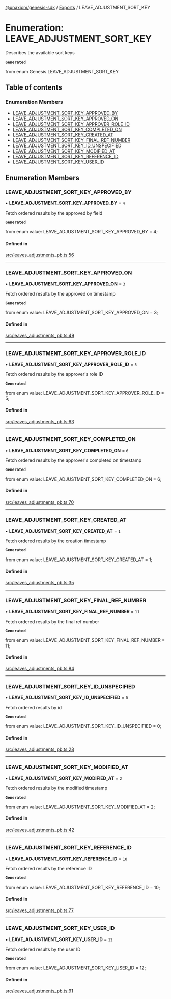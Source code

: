 [@unaxiom/genesis-sdk](../README.md) / [Exports](../modules.md) / LEAVE\_ADJUSTMENT\_SORT\_KEY

# Enumeration: LEAVE\_ADJUSTMENT\_SORT\_KEY

Describes the available sort keys

**`Generated`**

from enum Genesis.LEAVE_ADJUSTMENT_SORT_KEY

## Table of contents

### Enumeration Members

- [LEAVE\_ADJUSTMENT\_SORT\_KEY\_APPROVED\_BY](LEAVE_ADJUSTMENT_SORT_KEY.md#leave_adjustment_sort_key_approved_by)
- [LEAVE\_ADJUSTMENT\_SORT\_KEY\_APPROVED\_ON](LEAVE_ADJUSTMENT_SORT_KEY.md#leave_adjustment_sort_key_approved_on)
- [LEAVE\_ADJUSTMENT\_SORT\_KEY\_APPROVER\_ROLE\_ID](LEAVE_ADJUSTMENT_SORT_KEY.md#leave_adjustment_sort_key_approver_role_id)
- [LEAVE\_ADJUSTMENT\_SORT\_KEY\_COMPLETED\_ON](LEAVE_ADJUSTMENT_SORT_KEY.md#leave_adjustment_sort_key_completed_on)
- [LEAVE\_ADJUSTMENT\_SORT\_KEY\_CREATED\_AT](LEAVE_ADJUSTMENT_SORT_KEY.md#leave_adjustment_sort_key_created_at)
- [LEAVE\_ADJUSTMENT\_SORT\_KEY\_FINAL\_REF\_NUMBER](LEAVE_ADJUSTMENT_SORT_KEY.md#leave_adjustment_sort_key_final_ref_number)
- [LEAVE\_ADJUSTMENT\_SORT\_KEY\_ID\_UNSPECIFIED](LEAVE_ADJUSTMENT_SORT_KEY.md#leave_adjustment_sort_key_id_unspecified)
- [LEAVE\_ADJUSTMENT\_SORT\_KEY\_MODIFIED\_AT](LEAVE_ADJUSTMENT_SORT_KEY.md#leave_adjustment_sort_key_modified_at)
- [LEAVE\_ADJUSTMENT\_SORT\_KEY\_REFERENCE\_ID](LEAVE_ADJUSTMENT_SORT_KEY.md#leave_adjustment_sort_key_reference_id)
- [LEAVE\_ADJUSTMENT\_SORT\_KEY\_USER\_ID](LEAVE_ADJUSTMENT_SORT_KEY.md#leave_adjustment_sort_key_user_id)

## Enumeration Members

### LEAVE\_ADJUSTMENT\_SORT\_KEY\_APPROVED\_BY

• **LEAVE\_ADJUSTMENT\_SORT\_KEY\_APPROVED\_BY** = ``4``

Fetch ordered results by the approved by field

**`Generated`**

from enum value: LEAVE_ADJUSTMENT_SORT_KEY_APPROVED_BY = 4;

#### Defined in

[src/leaves_adjustments_pb.ts:56](https://github.com/Unaxiom/genesis-ts-sdk/blob/a265138/src/leaves_adjustments_pb.ts#L56)

___

### LEAVE\_ADJUSTMENT\_SORT\_KEY\_APPROVED\_ON

• **LEAVE\_ADJUSTMENT\_SORT\_KEY\_APPROVED\_ON** = ``3``

Fetch ordered results by the approved on timestamp

**`Generated`**

from enum value: LEAVE_ADJUSTMENT_SORT_KEY_APPROVED_ON = 3;

#### Defined in

[src/leaves_adjustments_pb.ts:49](https://github.com/Unaxiom/genesis-ts-sdk/blob/a265138/src/leaves_adjustments_pb.ts#L49)

___

### LEAVE\_ADJUSTMENT\_SORT\_KEY\_APPROVER\_ROLE\_ID

• **LEAVE\_ADJUSTMENT\_SORT\_KEY\_APPROVER\_ROLE\_ID** = ``5``

Fetch ordered results by the approver's role ID

**`Generated`**

from enum value: LEAVE_ADJUSTMENT_SORT_KEY_APPROVER_ROLE_ID = 5;

#### Defined in

[src/leaves_adjustments_pb.ts:63](https://github.com/Unaxiom/genesis-ts-sdk/blob/a265138/src/leaves_adjustments_pb.ts#L63)

___

### LEAVE\_ADJUSTMENT\_SORT\_KEY\_COMPLETED\_ON

• **LEAVE\_ADJUSTMENT\_SORT\_KEY\_COMPLETED\_ON** = ``6``

Fetch ordered results by the approver's completed on timestamp

**`Generated`**

from enum value: LEAVE_ADJUSTMENT_SORT_KEY_COMPLETED_ON = 6;

#### Defined in

[src/leaves_adjustments_pb.ts:70](https://github.com/Unaxiom/genesis-ts-sdk/blob/a265138/src/leaves_adjustments_pb.ts#L70)

___

### LEAVE\_ADJUSTMENT\_SORT\_KEY\_CREATED\_AT

• **LEAVE\_ADJUSTMENT\_SORT\_KEY\_CREATED\_AT** = ``1``

Fetch ordered results by the creation timestamp

**`Generated`**

from enum value: LEAVE_ADJUSTMENT_SORT_KEY_CREATED_AT = 1;

#### Defined in

[src/leaves_adjustments_pb.ts:35](https://github.com/Unaxiom/genesis-ts-sdk/blob/a265138/src/leaves_adjustments_pb.ts#L35)

___

### LEAVE\_ADJUSTMENT\_SORT\_KEY\_FINAL\_REF\_NUMBER

• **LEAVE\_ADJUSTMENT\_SORT\_KEY\_FINAL\_REF\_NUMBER** = ``11``

Fetch ordered results by the final ref number

**`Generated`**

from enum value: LEAVE_ADJUSTMENT_SORT_KEY_FINAL_REF_NUMBER = 11;

#### Defined in

[src/leaves_adjustments_pb.ts:84](https://github.com/Unaxiom/genesis-ts-sdk/blob/a265138/src/leaves_adjustments_pb.ts#L84)

___

### LEAVE\_ADJUSTMENT\_SORT\_KEY\_ID\_UNSPECIFIED

• **LEAVE\_ADJUSTMENT\_SORT\_KEY\_ID\_UNSPECIFIED** = ``0``

Fetch ordered results by id

**`Generated`**

from enum value: LEAVE_ADJUSTMENT_SORT_KEY_ID_UNSPECIFIED = 0;

#### Defined in

[src/leaves_adjustments_pb.ts:28](https://github.com/Unaxiom/genesis-ts-sdk/blob/a265138/src/leaves_adjustments_pb.ts#L28)

___

### LEAVE\_ADJUSTMENT\_SORT\_KEY\_MODIFIED\_AT

• **LEAVE\_ADJUSTMENT\_SORT\_KEY\_MODIFIED\_AT** = ``2``

Fetch ordered results by the modified timestamp

**`Generated`**

from enum value: LEAVE_ADJUSTMENT_SORT_KEY_MODIFIED_AT = 2;

#### Defined in

[src/leaves_adjustments_pb.ts:42](https://github.com/Unaxiom/genesis-ts-sdk/blob/a265138/src/leaves_adjustments_pb.ts#L42)

___

### LEAVE\_ADJUSTMENT\_SORT\_KEY\_REFERENCE\_ID

• **LEAVE\_ADJUSTMENT\_SORT\_KEY\_REFERENCE\_ID** = ``10``

Fetch ordered results by the reference ID

**`Generated`**

from enum value: LEAVE_ADJUSTMENT_SORT_KEY_REFERENCE_ID = 10;

#### Defined in

[src/leaves_adjustments_pb.ts:77](https://github.com/Unaxiom/genesis-ts-sdk/blob/a265138/src/leaves_adjustments_pb.ts#L77)

___

### LEAVE\_ADJUSTMENT\_SORT\_KEY\_USER\_ID

• **LEAVE\_ADJUSTMENT\_SORT\_KEY\_USER\_ID** = ``12``

Fetch ordered results by the user ID

**`Generated`**

from enum value: LEAVE_ADJUSTMENT_SORT_KEY_USER_ID = 12;

#### Defined in

[src/leaves_adjustments_pb.ts:91](https://github.com/Unaxiom/genesis-ts-sdk/blob/a265138/src/leaves_adjustments_pb.ts#L91)
